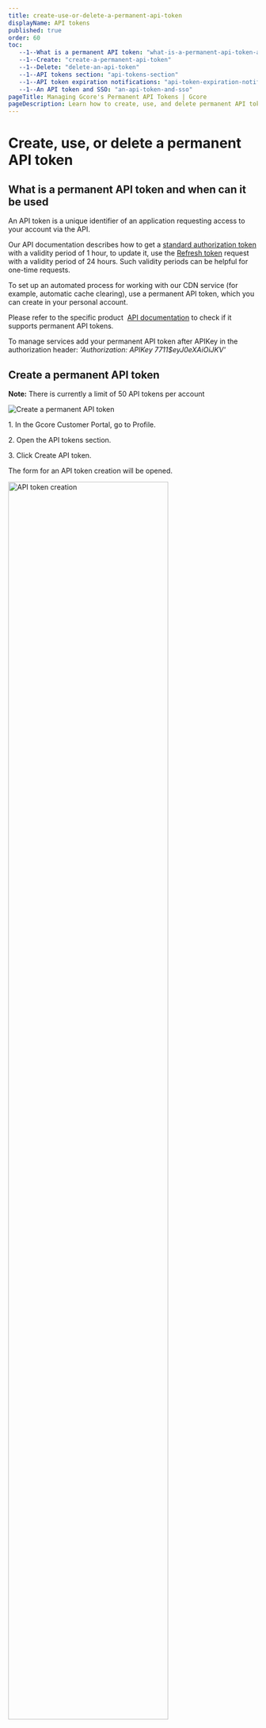```yaml
---
title: create-use-or-delete-a-permanent-api-token
displayName: API tokens
published: true
order: 60
toc:
   --1--What is a permanent API token: "what-is-a-permanent-api-token-and-when-can-it-be-used"
   --1--Create: "create-a-permanent-api-token"
   --1--Delete: "delete-an-api-token"
   --1--API tokens section: "api-tokens-section"
   --1--API token expiration notifications: "api-token-expiration-notifications"
   --1--An API token and SSO: "an-api-token-and-sso"
pageTitle: Managing Gcore's Permanent API Tokens | Gcore
pageDescription: Learn how to create, use, and delete permanent API tokens, providing automated access with unlimited validity.
---
```


# Create, use, or delete a permanent API token

## What is a permanent API token and when can it be used

An API token is a unique identifier of an application requesting access to your account via the API.

Our API documentation describes how to get a <a href="https://api.gcore.com/docs/account#section/Authentication" target="_blank">standard authorization token</a> with a validity period of 1 hour, to update it, use the <a href="https://api.gcore.com/docs/account#tag/Account/paths/~1auth~1jwt~1refresh/post" target="_blank">Refresh token</a> request with a validity period of 24 hours. Such validity periods can be helpful for one-time requests.

To set up an automated process for working with our CDN service (for example, automatic cache clearing), use a permanent API token, which you can create in your personal account.

Please refer to the specific product  <a href="https://api.gcore.com/docs/iam" target="_blank">API documentation</a> to check if it supports permanent API tokens.

To manage services add your permanent API token after APIKey in the authorization header: _'Authorization: APIKey 7711$eyJ0eXAiOiJKV'_

## Create a permanent API token

**Note:** There is currently a limit of 50 API tokens per account

<img src="https://assets.gcore.pro/docs/account-settings/api-tokens/create-token-10.png" alt="Create a permanent API token">

1\. In the Gcore Customer Portal, go to Profile.

2\. Open the API tokens section.

3\. Click Create API token.

The form for an API token creation will be opened.  
  
<img src="https://assets.gcore.pro/docs/account-settings/api-tokens/fill-api-token-form-20.png" alt="API token creation" width="80%">

4\. In the Token name field, specify the token name.

5\. (optional) In the Description field, you can enter additional information about the token. This is an optional field.

6\. In the Role section, specify the rights that are assigned to the created token.

**Important**: A user can create a token with a role equal to or lower than their own. This means that a user with the User role cannot create a token with the Administrators role.

7\. In the Expiration section, select the expiration date of the token:

- Never expire means that the validity period of the token is unlimited.
- Set expiration date option choosing this option set the expiration date of the token in the field below.                    

8\. Click the **Create** button to generate the API token. 

A pop-up window with the API token will be opened.

9\. The generated token is not stored in the system**_._** You can view it in your Personal Account only once during its creation. Copy and save the token.

10\. After you have saved the generated token, click **OK, I've copied token**. Information about the token will be displayed in the API tokens section.

<img src="https://assets.gcore.pro/docs/account-settings/api-tokens/creation-notification-30.png" alt="New API token" width="50%">

## Delete an API token

Only users with the Administrators role can delete any tokens issued for the account. Users with other roles can only delete tokens that were issued only by these users.

<img src="https://assets.gcore.pro/docs/account-settings/api-tokens/delete-token-40.png" alt="Delete an API token">

1\.  In your Personal Account, go to Profile.
2\.  Open the API tokens section.
3\.  Next to the required API token, click on the three dots sign and select **Delete API token**.

## API tokens section

This section displays all issued API tokens, as well as information about who issued the token,  token role, last usage, expiration date, and status.

**Important**: Only users with the Administrators role can see and manage all tokens issued for the account. Users with other roles can only see and manage the tokens that were issued by these users.

For a quick search, use:

- Issued by filter for filtering by a user who issued a token
- Role filter for filtering by the role assigned to the token
- Status filter for filtering by token status: active/expired/deleted-filter

<img src="https://assets.gcore.pro/docs/account-settings/api-tokens/token-section-50.png" alt="API tokens section">


## API token expiration notifications

API token expiration notifications are displayed in your personal account and are sent by default to users who have issued a token and to users with the Administrators role.

You <a href="https://gcore.com/docs/account-settings/manage-service-notifications" target="_blank">can configure</a> notifications in the Notifications section of the Profile tab.  
  
<img src="https://assets.gcore.pro/docs/account-settings/api-tokens/expiration-notification-60.png" alt="API token expiration notifications" width="80%">

Users are notified by email:

- 7 days before the token expires.
- 1 day before the token expires.

The API Tokens section will be marked with an exclamation mark if there are tokens that expire in 7 days or less.

## An API token and SSO

When logging in via SAML SSO, our system does not have information about the status of the permissions granted to the user by the provider.

Even if the provider revoked the user's access rights, their tokens will remain active for account management.

**Important**: If you need to restrict access via a permanent API token for a user with SSO authorization, delete the required token from your Personal Account.